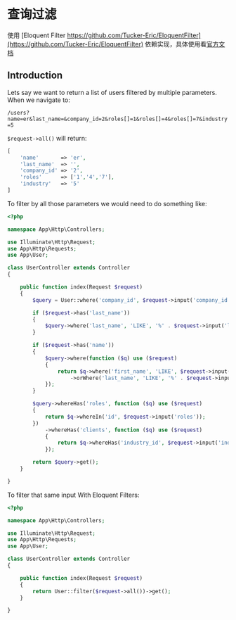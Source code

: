 # 查询过滤

使用 [Eloquent Filter https://github.com/Tucker-Eric/EloquentFilter](https://github.com/Tucker-Eric/EloquentFilter) 依赖实现，具体使用看[官方文档](https://nwidart.com/laravel-modules/v3/introduction)

## Introduction
Lets say we want to return a list of users filtered by multiple parameters. When we navigate to:

`/users?name=er&last_name=&company_id=2&roles[]=1&roles[]=4&roles[]=7&industry=5`

`$request->all()` will return:

```php
[
    'name'       => 'er',
    'last_name'  => '',
    'company_id' => '2',
    'roles'      => ['1','4','7'],
    'industry'   => '5'
]
```

To filter by all those parameters we would need to do something like:

```php
<?php

namespace App\Http\Controllers;

use Illuminate\Http\Request;
use App\Http\Requests;
use App\User;

class UserController extends Controller
{

    public function index(Request $request)
    {
        $query = User::where('company_id', $request->input('company_id'));

        if ($request->has('last_name'))
        {
            $query->where('last_name', 'LIKE', '%' . $request->input('last_name') . '%');
        }

        if ($request->has('name'))
        {
            $query->where(function ($q) use ($request)
            {
                return $q->where('first_name', 'LIKE', $request->input('name') . '%')
                    ->orWhere('last_name', 'LIKE', '%' . $request->input('name') . '%');
            });
        }

        $query->whereHas('roles', function ($q) use ($request)
        {
            return $q->whereIn('id', $request->input('roles'));
        })
            ->whereHas('clients', function ($q) use ($request)
            {
                return $q->whereHas('industry_id', $request->input('industry'));
            });

        return $query->get();
    }

}
```

To filter that same input With Eloquent Filters:

```php
<?php

namespace App\Http\Controllers;

use Illuminate\Http\Request;
use App\Http\Requests;
use App\User;

class UserController extends Controller
{

    public function index(Request $request)
    {
        return User::filter($request->all())->get();
    }

}
```